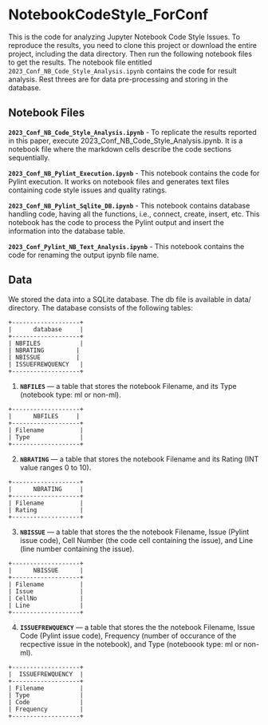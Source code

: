 # NotebookCodeStyle_ForConf
This is the code for analyzing Jupyter Notebook Code Style Issues. To reproduce the results, you need to clone this project or download the entire project, including the data directory. Then run the following notebook files to get the results. The notebook file entitled `2023_Conf_NB_Code_Style_Analysis.ipynb` contains the code for result analysis. Rest threes are for data pre-processing and storing in the database.       

## Notebook Files
**`2023_Conf_NB_Code_Style_Analysis.ipynb`** - To replicate the results reported in this paper, execute 2023_Conf_NB_Code_Style_Analysis.ipynb. It is a notebook file where the markdown cells describe the code sections sequentially. 

**`2023_Conf_NB_Pylint_Execution.ipynb`** - This notebook contains the code for Pylint execution. It works on notebook files and generates text files containing code style issues and quality ratings.   

**`2023_Conf_NB_Pylint_Sqlite_DB.ipynb`** - This notebook contains database handling code, having all the functions, i.e., connect, create, insert, etc. This notebook has the code to process the Pylint output and insert the information into the database table. 

**`2023_Conf_Pylint_NB_Text_Analysis.ipynb`** - This notebook contains the code for renaming the output ipynb file name. 

## Data
We stored the data into a SQLite database. The db file is available in data/ directory. The database consists of the following tables:
```
+-------------------+
|      database     |
+-------------------+
| NBFILES           |
| NBRATING         |
| NBISSUE          |
| ISSUEFREWQUENCY   |
+-------------------+
```
1. **`NBFILES`** — a table that stores the notebook Filename, and its Type (notebook type: ml or non-ml).
```
+-------------------+	
|      NBFILES     |	
+-------------------+	
| Filename          |	
| Type              |	
+-------------------+	
```
2. **`NBRATING`**  — a table that stores the notebook Filename and its Rating (INT value ranges 0 to 10).

```
+-------------------+	
|      NBRATING     |	
+-------------------+	
| Filename          |	
| Rating            |	
+-------------------+	
```

3. **`NBISSUE`**  — a table that stores the the notebook Filename, Issue (Pylint issue code), Cell Number (the code cell containing the issue), and Line (line number containing the issue).

```
+-------------------+	
|      NBISSUE      |	
+-------------------+	
| Filename          |	
| Issue             |	
| CellNo            |	
| Line              |	
+-------------------+	
```
4. **`ISSUEFREWQUENCY`**  — a table that stores the the notebook Filename, Issue Code (Pylint issue code), Frequency (number of occurance of the recpective issue in the notebook), and Type (noteboook type: ml or non-ml).

```
+-------------------+	
|  ISSUEFREWQUENCY  |	
+-------------------+	
| Filename          |	
| Type              |	
| Code              |	
| Frequency         |	
+-------------------+	
```
